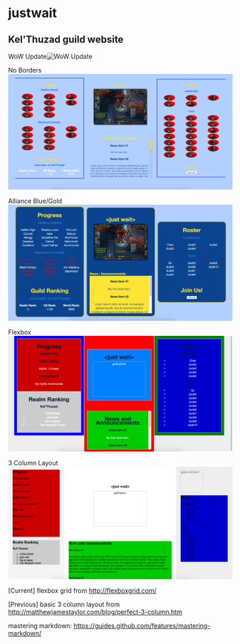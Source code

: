 # justwait

Kel'Thuzad guild website
---

WoW Update![WoW Update](website_draft_5.png)

No Borders![No Borders](website_draft_4.png)

Alliance Blue/Gold![Alliance Blue/Gold](website_draft_3.png)

Flexbox![Flexbox](website_draft_2.png)

3 Column Layout![3 Column Layout](website_draft.png)

[Current] flexbox grid from http://flexboxgrid.com/

[Previous] basic 3 column layout from http://matthewjamestaylor.com/blog/perfect-3-column.htm

mastering markdown: https://guides.github.com/features/mastering-markdown/
